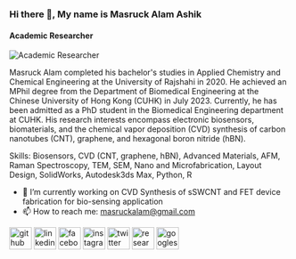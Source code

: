 ### Hi there 👋, My name is Masruck Alam Ashik
#### Academic Researcher
![Academic Researcher](https://www.linkedin.com/in/masruck-a-b0a22713b/)

Masruck Alam completed his bachelor's studies in Applied Chemistry and Chemical Engineering at the University of Rajshahi in 2020. He achieved an MPhil degree from the Department of Biomedical Engineering at the Chinese University of Hong Kong (CUHK) in July 2023. Currently, he has been admitted as a PhD student in the Biomedical Engineering department at CUHK. His research interests encompass electronic biosensors, biomaterials, and the chemical vapor deposition (CVD) synthesis of carbon nanotubes (CNT), graphene, and hexagonal boron nitride (hBN).

Skills: Biosensors, CVD (CNT, graphene, hBN), Advanced Materials, AFM, Raman Spectroscopy, TEM, SEM, Nano and Microfabrication, Layout Design, SolidWorks, Autodesk3ds Max, Python, R

- 🔭 I’m currently working on CVD Synthesis of sSWCNT and FET device fabrication for bio-sensing application 
- 📫 How to reach me: masruckalam@gmail.com 


[<img src='https://cdn.jsdelivr.net/npm/simple-icons@3.0.1/icons/github.svg' alt='github' height='40'>](https://github.com/https://github.com/masruckalam)  [<img src='https://cdn.jsdelivr.net/npm/simple-icons@3.0.1/icons/linkedin.svg' alt='linkedin' height='40'>](https://www.linkedin.com/in/https://www.linkedin.com/in/masruck-a-b0a22713b//)  [<img src='https://cdn.jsdelivr.net/npm/simple-icons@3.0.1/icons/facebook.svg' alt='facebook' height='40'>](https://www.facebook.com/https://www.facebook.com/masruckalam.ashik)  [<img src='https://cdn.jsdelivr.net/npm/simple-icons@3.0.1/icons/instagram.svg' alt='instagram' height='40'>](https://www.instagram.com/m_alam_ashik/)  [<img src='https://cdn.jsdelivr.net/npm/simple-icons@3.0.1/icons/twitter.svg' alt='twitter' height='40'>](https://twitter.com/https://twitter.com/masruckalam)  [<img src='https://cdn.jsdelivr.net/npm/simple-icons@3.0.1/icons/researchgate.svg' alt='researchgate' height='40'>](https://www.researchgate.net/profile/Masruck-Alam)  [<img src='https://cdn.jsdelivr.net/npm/simple-icons@3.0.1/icons/googlescholar.svg' alt='googlescholar' height='40'>](https://scholar.google.com/citations?user=A6lXv0QAAAAJ&hl=en)  

